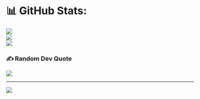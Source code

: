 # 📊 GitHub Stats:
![](https://github-readme-stats.vercel.app/api?username=pylua-dot-code&theme=dark&hide_border=false&include_all_commits=true&count_private=true)<br/>
![](https://github-readme-streak-stats.herokuapp.com/?user=pylua-dot-code&theme=dark&hide_border=false)<br/>
![](https://github-readme-stats.vercel.app/api/top-langs/?username=pylua-dot-code&theme=dark&hide_border=false&include_all_commits=true&count_private=true&layout=compact)

### ✍️ Random Dev Quote
![](https://quotes-github-readme.vercel.app/api?type=horizontal&theme=radical)

---
[![](https://visitcount.itsvg.in/api?id=pylua-dot-code&icon=0&color=0)](https://visitcount.itsvg.in)

<!-- Proudly created with GPRM ( https://gprm.itsvg.in ) -->
